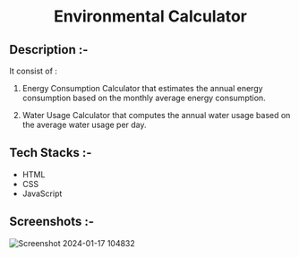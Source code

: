 # <p align="center">Environmental Calculator</p>

## Description :-

It consist of :

1. Energy Consumption Calculator that estimates the annual energy consumption based on the monthly average energy consumption.

2. Water Usage Calculator that computes the annual water usage based on the average water usage per day.

## Tech Stacks :-

- HTML
- CSS
- JavaScript

## Screenshots :-

![Screenshot 2024-01-17 104832](https://github.com/Rakesh9100/CalcDiverse/assets/141642724/37baf670-001c-4674-9ee5-d51ce81a6f06)
